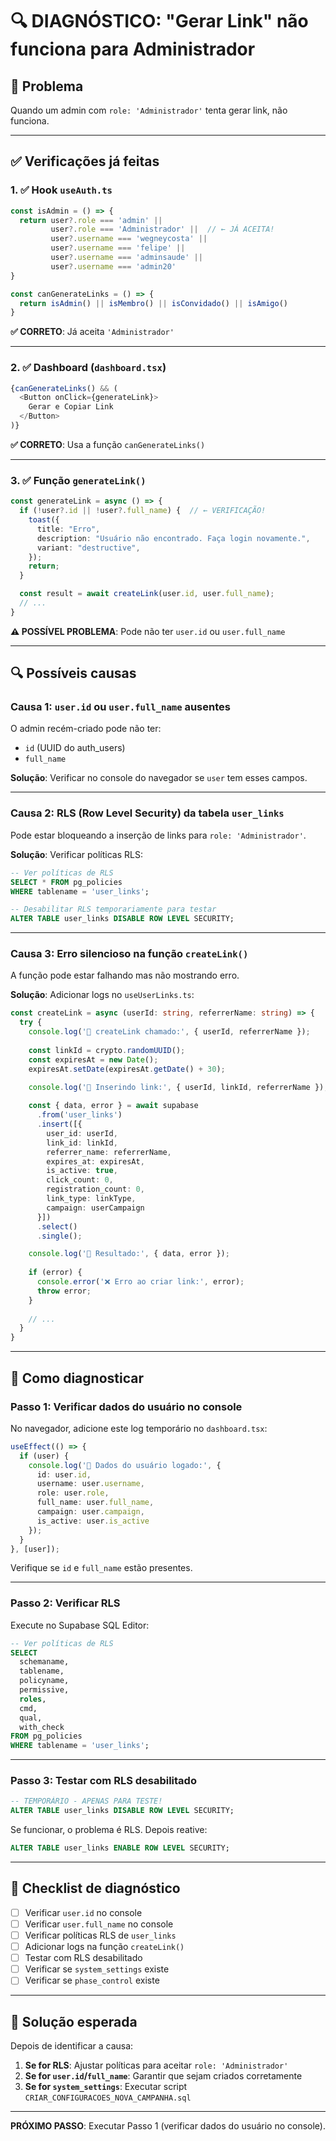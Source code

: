 # 🔍 DIAGNÓSTICO: "Gerar Link" não funciona para Administrador

## 🎯 Problema
Quando um admin com `role: 'Administrador'` tenta gerar link, não funciona.

---

## ✅ Verificações já feitas

### 1. ✅ Hook `useAuth.ts`
```typescript
const isAdmin = () => {
  return user?.role === 'admin' || 
         user?.role === 'Administrador' ||  // ← JÁ ACEITA!
         user?.username === 'wegneycosta' || 
         user?.username === 'felipe' || 
         user?.username === 'adminsaude' || 
         user?.username === 'admin20'
}

const canGenerateLinks = () => {
  return isAdmin() || isMembro() || isConvidado() || isAmigo()
}
```
**✅ CORRETO**: Já aceita `'Administrador'`

---

### 2. ✅ Dashboard (`dashboard.tsx`)
```typescript
{canGenerateLinks() && (
  <Button onClick={generateLink}>
    Gerar e Copiar Link
  </Button>
)}
```
**✅ CORRETO**: Usa a função `canGenerateLinks()`

---

### 3. ✅ Função `generateLink()`
```typescript
const generateLink = async () => {
  if (!user?.id || !user?.full_name) {  // ← VERIFICAÇÃO!
    toast({
      title: "Erro",
      description: "Usuário não encontrado. Faça login novamente.",
      variant: "destructive",
    });
    return;
  }

  const result = await createLink(user.id, user.full_name);
  // ...
}
```
**⚠️ POSSÍVEL PROBLEMA**: Pode não ter `user.id` ou `user.full_name`

---

## 🔍 Possíveis causas

### Causa 1: `user.id` ou `user.full_name` ausentes
O admin recém-criado pode não ter:
- `id` (UUID do auth_users)
- `full_name`

**Solução**: Verificar no console do navegador se `user` tem esses campos.

---

### Causa 2: RLS (Row Level Security) da tabela `user_links`
Pode estar bloqueando a inserção de links para `role: 'Administrador'`.

**Solução**: Verificar políticas RLS:
```sql
-- Ver políticas de RLS
SELECT * FROM pg_policies 
WHERE tablename = 'user_links';

-- Desabilitar RLS temporariamente para testar
ALTER TABLE user_links DISABLE ROW LEVEL SECURITY;
```

---

### Causa 3: Erro silencioso na função `createLink()`
A função pode estar falhando mas não mostrando erro.

**Solução**: Adicionar logs no `useUserLinks.ts`:
```typescript
const createLink = async (userId: string, referrerName: string) => {
  try {
    console.log('🔗 createLink chamado:', { userId, referrerName });
    
    const linkId = crypto.randomUUID();
    const expiresAt = new Date();
    expiresAt.setDate(expiresAt.getDate() + 30);

    console.log('🔗 Inserindo link:', { userId, linkId, referrerName });
    
    const { data, error } = await supabase
      .from('user_links')
      .insert([{
        user_id: userId,
        link_id: linkId,
        referrer_name: referrerName,
        expires_at: expiresAt,
        is_active: true,
        click_count: 0,
        registration_count: 0,
        link_type: linkType,
        campaign: userCampaign
      }])
      .select()
      .single();

    console.log('🔗 Resultado:', { data, error });
    
    if (error) {
      console.error('❌ Erro ao criar link:', error);
      throw error;
    }
    
    // ...
  }
}
```

---

## 🚀 Como diagnosticar

### Passo 1: Verificar dados do usuário no console
No navegador, adicione este log temporário no `dashboard.tsx`:

```typescript
useEffect(() => {
  if (user) {
    console.log('👤 Dados do usuário logado:', {
      id: user.id,
      username: user.username,
      role: user.role,
      full_name: user.full_name,
      campaign: user.campaign,
      is_active: user.is_active
    });
  }
}, [user]);
```

Verifique se `id` e `full_name` estão presentes.

---

### Passo 2: Verificar RLS
Execute no Supabase SQL Editor:

```sql
-- Ver políticas de RLS
SELECT 
  schemaname,
  tablename,
  policyname,
  permissive,
  roles,
  cmd,
  qual,
  with_check
FROM pg_policies 
WHERE tablename = 'user_links';
```

---

### Passo 3: Testar com RLS desabilitado
```sql
-- TEMPORÁRIO - APENAS PARA TESTE!
ALTER TABLE user_links DISABLE ROW LEVEL SECURITY;
```

Se funcionar, o problema é RLS. Depois reative:
```sql
ALTER TABLE user_links ENABLE ROW LEVEL SECURITY;
```

---

## 📝 Checklist de diagnóstico

- [ ] Verificar `user.id` no console
- [ ] Verificar `user.full_name` no console
- [ ] Verificar políticas RLS de `user_links`
- [ ] Adicionar logs na função `createLink()`
- [ ] Testar com RLS desabilitado
- [ ] Verificar se `system_settings` existe
- [ ] Verificar se `phase_control` existe

---

## 🎯 Solução esperada

Depois de identificar a causa:

1. **Se for RLS**: Ajustar políticas para aceitar `role: 'Administrador'`
2. **Se for `user.id`/`full_name`**: Garantir que sejam criados corretamente
3. **Se for `system_settings`**: Executar script `CRIAR_CONFIGURACOES_NOVA_CAMPANHA.sql`

---

**PRÓXIMO PASSO**: Executar Passo 1 (verificar dados do usuário no console).

